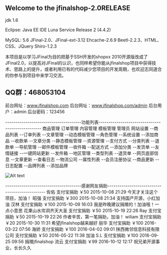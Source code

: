 ****Welcome to the jfinalshop-2.0RELEASE****
---------------------------------------------

jdk 1.6  

Eclipse: Java EE IDE Luna Service Release 2 (4.4.2)  

MySQL: 5.6
JFinal-2.0、JFinal-ext-3.12
Ehcache-2.6.9
Beetl-2.2.3、HTML、CSS、JQuery
Shiro-1.2.3

本项目是以学习JFinal为目的把基于SSH开发的shopxx 2010开源版改成了JFinal2.0，以提高对JFinal的认识，也同样希望你能从jfinalshop项目中获得技术、思路上的提升，或者利用已有的代码减少您项目的开发周期，也欢迎志同道合的你参与到项目中来学习交流。

QQ群：468053104
---------------
前台网址：www.jfinalshop.com
后台网址：www.jfinalshop.com/admin 
后台用户：admin 
后台密码：123456

--------------------------------------功能列表-------------------------------------------------
商品管理		订单管理		内容管理			模板管理				管理员			网站设置
--商品列表 	--订单列表	--文章管理		--动态模板管理			--角色管理		--系统设置
--添加商品	--收款单		--文章分类		--静态模板管理			--资源管理		--支付方式
--分类列表	--退款单		--导航管理		--邮件模板管理			--收件箱			--配送方式
--添加分类	--发货单		--友情链接		--一键网站更新			--发件箱			--地区管理
--类型列表	--退货单		--网页底部信息		--文章更新			--查看日志		--物流公司
--属性列表				--会员注册协议		--商品更新			--日志配置
--品牌列表
--添加品牌

![Alt text](/path/to/img.jpg)

--------------------------------------感谢网友捐助-----------------------------------------------
佐佑	              	  支付宝捐助  	 ￥50   		2015-10-08 21:29    今天才关注这个项目，加油！
昭强					  支付宝捐助  	 ￥300   	2015-10-08 21:34	支持国产开源，小红加油
汉林	              	  支付宝捐助  	 ￥100  		2015-10-09 16:03	我是昨晚建议捐赠的！加油哦！一点小意思
花果山水帘洞齐天大圣	  	  支付宝捐助  	 ￥50   		2015-10-19 22:26
Ray				  	  支付宝捐助  	 ￥50   		2015-10-19 22:26 	作者辛苦，第一笔捐助，加油！
wiliam				  支付宝捐助  	 ￥20   		2015-10-30 11:31	希望jfinalshop越来越好
丽华					  支付宝捐助  	 ￥100   	2016-03-22 07:56
海娇				  	  支付宝捐助  	 ￥100   	2016-04-02 09:01
陕西微邻信息科技有限公司	  支付宝捐助  	 ￥50    	2016-05-22 11:38	加油
S.L	  				  支付宝捐助  	 ￥100    	2016-09-25 09:56	捐赠jfinalshop
流云					  支付宝捐助  	 ￥99	    2016-10-12 12:17 	祝兄弟开源事业，长长久久
